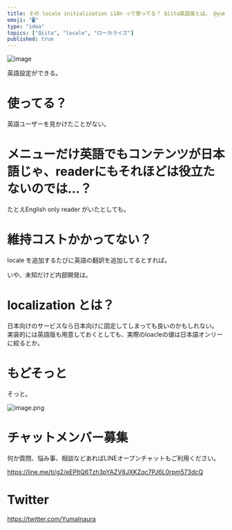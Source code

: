 ```yaml
---
title: その locale initialization i18n って使ってる？ Qiita英語版とは。 @yumainaura #ローカライズ 
emoji: "🖥"
type: "idea"
topics: ["Qiita", "locale", "ローカライズ"]
published: true
---
```


![image](https://user-images.githubusercontent.com/13635059/50534087-78ac8a80-0b7a-11e9-997a-f8c5c26681e8.png)

英語設定ができる。

# 使ってる？

英語ユーザーを見かけたことがない。

# メニューだけ英語でもコンテンツが日本語じゃ、readerにもそれほどは役立たないのでは…？

たとえEnglish only reader がいたとしても。

# 維持コストかかってない？

locale を追加するたびに英語の翻訳を追加してるとすれば。

いや、未知だけど内部開発は。

# localization とは？

日本向けのサービスなら日本向けに固定してしまっても良いのかもしれない。
実装的には英語版も用意しておくとしても、実際のloacleの値は日本語オンリーに絞るとか。


# もどそっと

そっと。

![image.png](https://qiita-image-store.s3.amazonaws.com/0/89618/a9b6bf6f-9343-22e0-e8a2-59afd2e1a93b.png)








<!-- Update From Qiita API -->

# チャットメンバー募集


何か質問、悩み事、相談などあればLINEオープンチャットもご利用ください。

https://line.me/ti/g2/eEPltQ6Tzh3pYAZV8JXKZqc7PJ6L0rpm573dcQ





# Twitter


https://twitter.com/YumaInaura


<!-- Update From Qiita API -->


